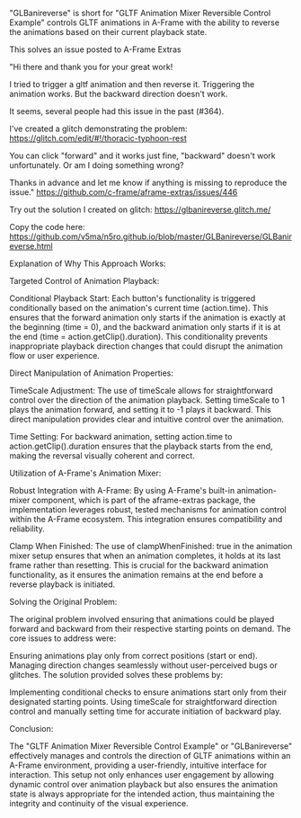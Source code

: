 "GLBanireverse" is short for "GLTF Animation Mixer Reversible Control Example" controls GLTF animations in A-Frame with the ability to reverse the animations based on their current playback state.

This solves an issue posted to A-Frame Extras

"Hi there and thank you for your great work!

I tried to trigger a gltf animation and then reverse it. Triggering the animation works. But the backward direction doesn't work.

It seems, several people had this issue in the past (#364).

I've created a glitch demonstrating the problem: https://glitch.com/edit/#!/thoracic-typhoon-rest

You can click "forward" and it works just fine, "backward" doesn't work unfortunately. Or am I doing something wrong?

Thanks in advance and let me know if anything is missing to reproduce the issue." https://github.com/c-frame/aframe-extras/issues/446

Try out the solution I created on glitch: https://glbanireverse.glitch.me/

Copy the code here: https://github.com/v5ma/n5ro.github.io/blob/master/GLBanireverse/GLBanireverse.html

Explanation of Why This Approach Works:

Targeted Control of Animation Playback:

Conditional Playback Start: Each button's functionality is triggered conditionally based on the animation's current time (action.time). This ensures that the forward animation only starts if the animation is exactly at the beginning (time = 0), and the backward animation only starts if it is at the end (time = action.getClip().duration). This conditionality prevents inappropriate playback direction changes that could disrupt the animation flow or user experience.

Direct Manipulation of Animation Properties:

TimeScale Adjustment: The use of timeScale allows for straightforward control over the direction of the animation playback. Setting timeScale to 1 plays the animation forward, and setting it to -1 plays it backward. This direct manipulation provides clear and intuitive control over the animation.

Time Setting: For backward animation, setting action.time to action.getClip().duration ensures that the playback starts from the end, making the reversal visually coherent and correct.

Utilization of A-Frame's Animation Mixer:

Robust Integration with A-Frame: By using A-Frame's built-in animation-mixer component, which is part of the aframe-extras package, the implementation leverages robust, tested mechanisms for animation control within the A-Frame ecosystem. This integration ensures compatibility and reliability.

Clamp When Finished: The use of clampWhenFinished: true in the animation mixer setup ensures that when an animation completes, it holds at its last frame rather than resetting. This is crucial for the backward animation functionality, as it ensures the animation remains at the end before a reverse playback is initiated.

Solving the Original Problem:

The original problem involved ensuring that animations could be played forward and backward from their respective starting points on demand. The core issues to address were:

Ensuring animations play only from correct positions (start or end).
Managing direction changes seamlessly without user-perceived bugs or glitches.
The solution provided solves these problems by:

Implementing conditional checks to ensure animations start only from their designated starting points.
Using timeScale for straightforward direction control and manually setting time for accurate initiation of backward play.

Conclusion:

The "GLTF Animation Mixer Reversible Control Example" or "GLBanireverse" effectively manages and controls the direction of GLTF animations within an A-Frame environment, providing a user-friendly, intuitive interface for interaction. This setup not only enhances user engagement by allowing dynamic control over animation playback but also ensures the animation state is always appropriate for the intended action, thus maintaining the integrity and continuity of the visual experience.
